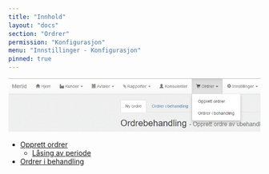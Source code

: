 ```yaml
---
title: "Innhold"
layout: "docs"
section: "Ordrer"
permission: "Konfigurasjon"
menu: "Innstillinger - Konfigurasjon"
pinned: true
---
```


![](img/ordre_oversikt.png)

 - [Opprett ordrer](ny_ordre)
    - [Låsing av periode](periode)
 - [Ordrer i behandling](ordre_i_behandling)